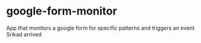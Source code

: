 # google-form-monitor
App that monitors a google form for specific patterns and triggers an event
Srikad arrived
